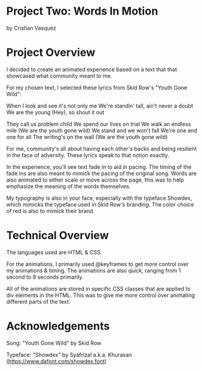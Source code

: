 # Project Two: Words In Motion

by Cristian Vasquez

# Project Overview
I decided to create an animated experience based on a text that that showcased what community meant to me.

For my chosen text, I selected these lyrics from Skid Row's "Youth Gone Wild":

When I look and see it's not only me
We're standin' tall, ain't never a doubt
We are the young (Hey), so shout it out


They call us problem child
We spend our lives on trial
We walk an endless mile
(We are the youth gone wild)
We stand and we won't fall
We're one and one for all
The writing's on the wall
(We are the youth gone wild)

For me, community's all about having each other's backs and being resilient in the face of adversity. These lyrics speak to that notion exactly. 

In the experience, you'll see text fade in to aid in pacing. The timing of the fade ins are also meant to mimick the pacing of the original song. Words are also animated to either scale or move across the page, this was to help emphasize the meaning of the words themselves.

My typography is also in your face, especially with the typeface Showdex, which mimicks the typeface used in Skid Row's branding. The color choice of red is also to mimick their brand.

# Technical Overview

The languages used are HTML & CSS. 

For the animations, I primarily used @keyframes to get more control over my animations & timing. The animations are also quick, ranging from 1 second to 9 seconds primarily. 

All of the animations are stored in specific CSS classes that are applied to div elements in the HTML. This was to give me more control over animating different parts of the text. 

# Acknowledgements

Song: "Youth Gone Wild" by Skid Row 

Typeface: "Showdex" by Syafrizal a.k.a. Khurasan (https://www.dafont.com/showdex.font)
